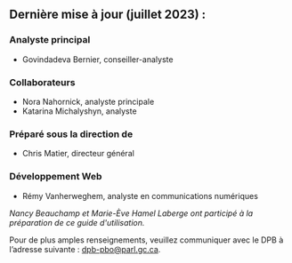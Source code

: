 ## Dernière mise à jour (juillet 2023) :

### Analyste principal
- Govindadeva Bernier, conseiller-analyste

### Collaborateurs
- Nora Nahornick, analyste principale
- Katarina Michalyshyn, analyste

### Préparé sous la direction de
- Chris Matier, directeur général

### Développement Web
- Rémy Vanherweghem, analyste en communications numériques

*Nancy Beauchamp et Marie-Ève Hamel Laberge ont participé à la préparation de ce guide d'utilisation.*

Pour de plus amples renseignements, veuillez communiquer avec le DPB à l’adresse suivante : [dpb-pbo@parl.gc.ca](mailto:dpb-pbo@parl.gc.ca).
